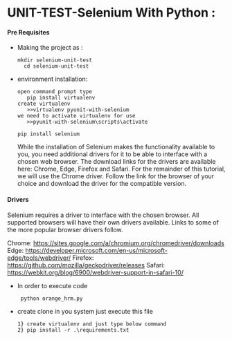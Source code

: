 # UNIT-TEST-Selenium With Python :

#### Pre Requisites

  - Making the project as :
    ```
    mkdir selenium-unit-test
	  cd selenium-unit-test
    ```
  - environment installation:
     ```
     open command prompt type 
        pip install virtualenv
     create virtualenv
    	>>virtualenv pyunit-with-selenium
     we need to activate virtualenv for use
    	>>pyunit-with-selenium\scripts\activate
       
    pip install selenium
    ```
    While the installation of Selenium makes the functionality available to you, you need additional drivers for it to be able to interface with a chosen web browser. The download links for the drivers are available here: Chrome, Edge, Firefox and Safari. For the remainder of this tutorial, we will use the Chrome driver. Follow the link for the browser of your choice and download the driver for the compatible version.
       
    
#### Drivers

Selenium requires a driver to interface with the chosen browser.
All supported browsers will have their own drivers available. Links to some of the more popular browser drivers follow.    

Chrome:	https://sites.google.com/a/chromium.org/chromedriver/downloads
Edge:	https://developer.microsoft.com/en-us/microsoft-edge/tools/webdriver/
Firefox:	https://github.com/mozilla/geckodriver/releases
Safari:	https://webkit.org/blog/6900/webdriver-support-in-safari-10/

 - In order to execute code
   ```
    python orange_hrm.py
   ```
 - create clone in you system just execute this file
  	```
	1} create virtualenv and just type below command
	2} pip install -r .\requirements.txt
	```
